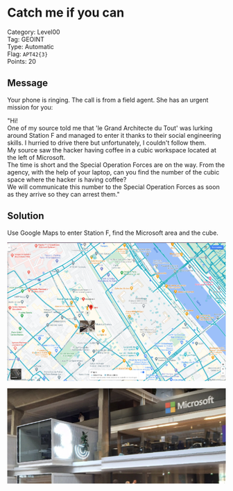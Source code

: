 # Catch me if you can

Category: Level00  
Tag: GEOINT  
Type: Automatic  
Flag: `APT42{3}`  
Points: 20

## Message

Your phone is ringing. The call is from a field agent. She has an urgent mission for you:

"Hi!  
One of my source told me that 'le Grand Architecte du Tout' was lurking around Station F and managed to enter it thanks to their social engineering skills. I hurried to drive there but unfortunately, I couldn't follow them.  
My source saw the hacker having coffee in a cubic workspace located at the left of Microsoft.   
The time is short and the Special Operation Forces are on the way. From the agency, with the help of your laptop, can you find the number of the cubic space where the hacker is having coffee?  
We will communicate this number to the Special Operation Forces as soon as they arrive so they can arrest them."

## Solution
Use Google Maps to enter Station F, find the Microsoft area and the cube.

<p align="center">
  <img src="gmap_00.png" alt="Gmap street" width="700" />
</p>

<p align="center">
  <img src="gmap_01.png" alt="Inside Station F" width="700" />
</p>
